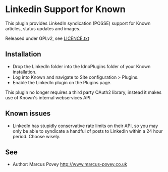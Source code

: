 Linkedin Support for Known
==========================

This plugin provides LinkedIn syndication (POSSE) support for Known articles, status updates and images.

Released under GPLv2, see [LICENCE.txt](LICENCE.txt)

Installation
------------

* Drop the LinkedIn folder into the IdnoPlugins folder of your Known installation.
* Log into Known and navigate to Site configuration > Plugins.
* Enable the LinkedIn plugin on the Plugins page.

This plugin no longer requires a third party OAuth2 library, instead it makes use of Known's internal webservices API.

Known issues
------------

* LinkedIn has stupidly conservative rate limits on their API, so you may only be able to syndicate a handful of posts to LinkedIn within a 24 hour period. Choose wisely.

See
---
 * Author: Marcus Povey <http://www.marcus-povey.co.uk> 

